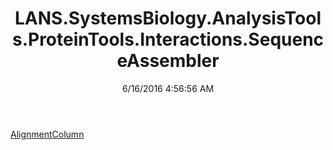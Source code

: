 ﻿---
title: LANS.SystemsBiology.AnalysisTools.ProteinTools.Interactions.SequenceAssembler
date: 6/16/2016 4:56:56 AM
---

[AlignmentColumn](T-LANS.SystemsBiology.AnalysisTools.ProteinTools.Interactions.SequenceAssembler.AlignmentColumn.html)
